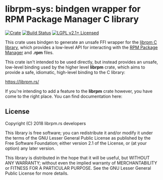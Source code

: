 # librpm-sys: bindgen wrapper for RPM Package Manager C library

[![Crate][crate-image]][crate-link]
[![Build Status][build-image]][build-link]
[![LGPL v2.1+ Licensed][license-image]][license-link]

[crate-image]: https://img.shields.io/crates/v/librpm-sys.svg
[crate-link]: https://crates.io/crates/librpm-sys
[build-image]: https://circleci.com/gh/iqlusion-io/crates.svg?style=shield
[build-link]: https://circleci.com/gh/iqlusion-io/crates
[license-image]: https://img.shields.io/badge/license-LGPLv2.1+-blue.svg
[license-link]: https://github.com/iqlusion-io/crates/blob/master/LICENSE

This crate uses bindgen to generate an unsafe FFI wrapper for the
[librpm C library], which provides a low-level API for interacting with the
[RPM Package Manager] and **.rpm** files.

This crate isn't intended to be used directly, but instead provides an unsafe,
low-level binding used by the higher level **librpm** crate, which aims to
provide a safe, idiomatic, high-level binding to the C library:

https://librpm.rs/

If you're intending to add a feature to the **librpm** crate however, you have
come to the right place. You can find documentation here:

[Documentation]: https://librpm.rs/librpm-sys/

[librpm C library]: http://ftp.rpm.org/api/4.14.0/
[RPM Package Manager]: http://rpm.org/

## License

Copyright (C) 2018 librpm.rs developers

This library is free software; you can redistribute it and/or modify it under
the terms of the GNU Lesser General Public License as published by the Free
Software Foundation; either version 2.1 of the License, or (at your option) any
later version.

This library is distributed in the hope that it will be useful, but WITHOUT ANY
WARRANTY; without even the implied warranty of MERCHANTABILITY or FITNESS FOR A
PARTICULAR PURPOSE. See the GNU Lesser General Public License for more details.
